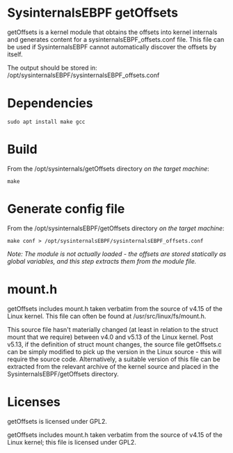 # SysinternalsEBPF getOffsets

getOffsets is a kernel module that obtains the offsets into kernel internals
and generates content for a sysinternalsEBPF\_offsets.conf file.  This file can
be used if SysinternalsEBPF cannot automatically discover the offsets by itself.

The output should be stored in:
/opt/sysinternalsEBPF/sysinternalsEBPF\_offsets.conf

# Dependencies
```
sudo apt install make gcc
```

# Build
From the /opt/sysinternals/getOffsets directory *on the target machine*:
```
make
```

# Generate config file
From the /opt/sysinternalsEBPF/getOffsets directory *on the target machine*:

```
make conf > /opt/sysinternalsEBPF/sysinternalsEBPF_offsets.conf
```

*Note: The module is not actually loaded - the offsets are stored statically as global
variables, and this step extracts them from the module file.*

# mount.h
getOffsets includes mount.h taken verbatim from the source of v4.15 of the Linux kernel.
This file can often be found at /usr/src/linux/fs/mount.h.

This source file hasn't materially changed (at least in relation to the struct mount that
we require) between v4.0 and v5.13 of the Linux kernel.  Post v5.13, if the definition of
struct mount changes, the source file getOffsets.c can be simply modified to pick up the
version in the Linux source - this will require the source code.  Alternatively, a suitable
version of this file can be extracted from the relevant archive of the kernel source and
placed in the SysinternalsEBPF/getOffsets directory.

# Licenses
getOffsets is licensed under GPL2.

getOffsets includes mount.h taken verbatim from the source of v4.15 of the Linux kernel;
this file is licensed under GPL2.


